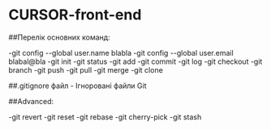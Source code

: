 # CURSOR-front-end
##Перелік основних команд: 

-git config --global user.name blabla
-git config --global user.email blabal@bla
-git init
-git status
-git add
-git commit
-git log
-git checkout
-git branch
-git push
-git pull
-git merge
-git clone

##.gitignore файл - Ігноровані файли Git

##Advanced:

-git revert
-git reset
-git rebase
-git cherry-pick
-git stash
